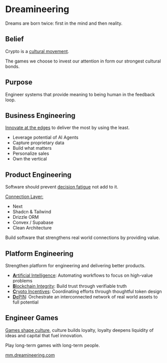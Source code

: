 # Dreamineering

Dreams are born twice: first in the mind and then reality. 

## Belief

Crypto is a [cultural movement](https://mm.dreamineering.com/docs/culture/). 

The games we choose to invest our attention in form our strongest cultural bonds.

## Purpose

Engineer systems that provide meaning to being human in the feedback loop.

## Business Engineering

[Innovate at the edges](https://mm.dreamineering.com/docs/business/startups/) to deliver the most by using the least.

- Leverage potential of AI Agents
- Capture proprietary data
- Build what matters
- Personalize sales
- Own the vertical

## Product Engineering

Software should prevent [decision fatigue](https://mm.dreamineering.com/docs/software/decisions/) not add to it.

[Connection Layer:](https://github.com/dreamineering/dreamineering/tree/main/connection)
- Next
- Shadcn & Tailwind
- Drizzle ORM
- Convex / Supabase
- Clean Architecture

Build software that strengthens real world connections by providing value.

## Platform Engineering

Strengthen platform for engineering and delivering better products.

- [**A**rtificial Intelligence](https://github.com/dreamineering/dreamineering/tree/main/ai): Automating workflows to focus on high-value problems
- [**B**lockchain Integrity](https://github.com/dreamineering/dreamineering/tree/main/bc): Build trust through verifiable truth
- [**C**rypto Incentives](https://github.com/dreamineering/dreamineering/tree/main/bc): Coordinating efforts through thoughtful token design
- [**D**ePIN](https://mm.dreamineering.com/docs/technology/): Orchestrate an interconnected network of real world assets to full potential

## Engineer Games

[Games shape culture](https://mm.dreamineering.com/docs/culture/), culture builds loyalty, loyalty deepens liquidity of ideas and capital that fuel innovation.

Play long-term games with long-term people.

[mm.dreamineering.com](https://mm.dreamineering.com/)
